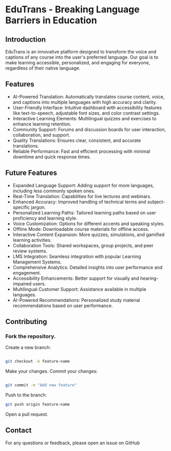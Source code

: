 # EduTrans - Breaking Language Barriers in Education

## Introduction

EduTrans is an innovative platform designed to transform the voice and captions of any course into the user's preferred language. Our goal is to make learning accessible, personalized, and engaging for everyone, regardless of their native language.

## Features
- AI-Powered Translation: Automatically translates course content, voice, and captions into multiple languages with high accuracy and clarity.
- User-Friendly Interface: Intuitive dashboard with accessibility features like text-to-speech, adjustable font sizes, and color contrast settings.
- Interactive Learning Elements: Multilingual quizzes and exercises to enhance learning retention.
- Community Support: Forums and discussion boards for user interaction, collaboration, and support.
- Quality Translations: Ensures clear, consistent, and accurate translations.
- Reliable Performance: Fast and efficient processing with minimal downtime and quick response times.

## Future Features
- Expanded Language Support: Adding support for more languages, including less commonly spoken ones.
- Real-Time Translation: Capabilities for live lectures and webinars.
- Enhanced Accuracy: Improved handling of technical terms and subject-specific jargon.
- Personalized Learning Paths: Tailored learning paths based on user proficiency and learning style.
- Voice Customization: Options for different accents and speaking styles.
- Offline Mode: Downloadable course materials for offline access.
- Interactive Content Expansion: More quizzes, simulations, and gamified learning activities.
- Collaboration Tools: Shared workspaces, group projects, and peer review systems.
- LMS Integration: Seamless integration with popular Learning Management Systems.
- Comprehensive Analytics: Detailed insights into user performance and engagement.
- Accessibility Enhancements: Better support for visually and hearing-impaired users.
- Multilingual Customer Support: Assistance available in multiple languages.
- AI-Powered Recommendations: Personalized study material recommendations based on user performance.

## Contributing
### Fork the repository.
Create a new branch:
```bash

git checkout -b feature-name
```
Make your changes.
Commit your changes:
```bash

git commit -m "Add new feature"
```
Push to the branch:
```bash
git push origin feature-name
```
Open a pull request.

## Contact
For any questions or feedback, please open an issue on GitHub
